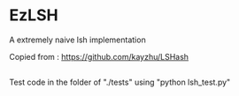 # EzLSH
A extremely naive lsh implementation

Copied from : https://github.com/kayzhu/LSHash


##
Test code in the folder of "./tests" using "python lsh_test.py"
